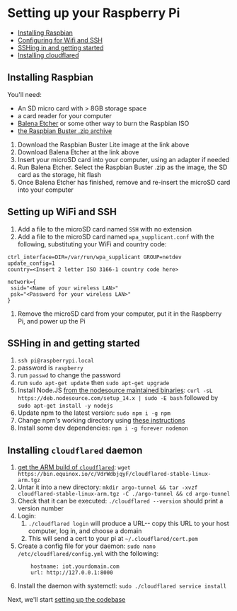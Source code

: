 # Setting up your Raspberry Pi

* [Installing Raspbian](#installing-rasbian)
* [Configuring for Wifi and SSH](#setting-up-wifi-and-ssh)
* [SSHing in and getting started](#sshing-in-and-getting-started)
* [Installing cloudflared](#installing-cloudflared)

## Installing Raspbian

You'll need:

* An SD micro card with > 8GB storage space
* a card reader for your computer
* [Balena Etcher]() or some other way to burn the Raspbian ISO
* [the Raspbian Buster .zip archive]()

1. Download the Raspbian Buster Lite image at the link above
1. Download Balena Etcher at the link above
1. Insert your microSD card into your computer, using an adapter if needed
1. Run Balena Etcher. Select the Raspbian Buster .zip as the image, the SD card as the storage, hit flash
1. Once Balena Etcher has finished, remove and re-insert the microSD card into your computer

## Setting up WiFi and SSH

1. Add a file to the microSD card named `SSH` with no extension
1. Add a file to the microSD card named `wpa_supplicant.conf` with the following, substituting your WiFi and country code:

```
ctrl_interface=DIR=/var/run/wpa_supplicant GROUP=netdev
update_config=1
country=<Insert 2 letter ISO 3166-1 country code here>

network={
 ssid="<Name of your wireless LAN>"
 psk="<Password for your wireless LAN>"
}
```

1. Remove the microSD card from your computer, put it in the Raspberry Pi, and power up the Pi

## SSHing in and getting started

1. `ssh pi@raspberrypi.local`
1. password is `raspberry`
1. run `passwd` to change the password
1. run `sudo apt-get update` then `sudo apt-get upgrade`
1. Install Node.JS [from the nodesource maintained binaries](https://github.com/nodesource/distributions): `curl -sL https://deb.nodesource.com/setup_14.x | sudo -E bash` followed by `sudo apt-get install -y nodejs`
1. Update npm to the latest version: `sudo npm i -g npm`
1. Change npm's working directory using [these instructions](https://docs.npmjs.com/resolving-eacces-permissions-errors-when-installing-packages-globally)
1. Install some dev dependencies: `npm i -g forever nodemon`

## Installing `cloudflared` daemon

1. [get the ARM build of `cloudflared`](https://bin.equinox.io/c/VdrWdbjqyF/cloudflared-stable-linux-arm.tgz): `wget https://bin.equinox.io/c/VdrWdbjqyF/cloudflared-stable-linux-arm.tgz`
1. Untar it into a new directory: `mkdir argo-tunnel && tar -xvzf cloudflared-stable-linux-arm.tgz -C ./argo-tunnel && cd argo-tunnel`
1. Check that it can be executed: `./cloudflared --version` should print a version number
1. Login: 
	1. `./cloudflared login` will produce a URL-- copy this URL to your host computer, log in, and choose a domain
	1. This will send a cert to your pi at `~/.cloudflared/cert.pem`
1. Create a config file for your daemon: `sudo nano /etc/cloudflared/config.yml` with the following:
	```
		hostname: iot.yourdomain.com
		url: http://127.0.0.1:8000
	```
1. Install the daemon with systemctl: `sudo ./cloudflared service install`

Next, we'll start [setting up the codebase](./CODEBASE_SETUP.md)
